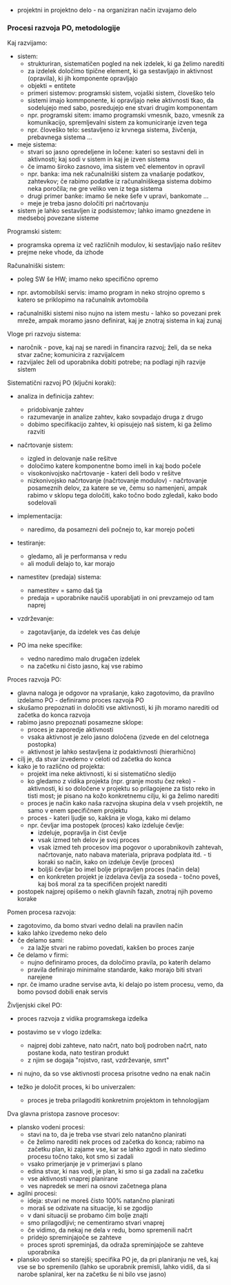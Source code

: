- projektni in projektno delo - na organiziran način izvajamo delo

### Procesi razvoja PO, metodologije

Kaj razvijamo:
- sistem:
	- strukturiran, sistematičen pogled na nek izdelek, ki ga želimo narediti
	- za izdelek določimo tipične element, ki ga sestavljajo in aktivnost (opravila), ki jih komponente opravljajo
	- objekti = entitete
	- primeri sistemov: programski sistem, vojaški sistem, človeško telo
	- sistemi imajo kommponente, ki opravljajo neke aktivnosti tkao, da sodelujejo med sabo, posredujejo ene stvari drugim komponentam
	- npr. programski sitem: imamo programski vmesnik, bazo, vmesnik za komunikacijo, spremljevalni sistem za komuniciranje izven tega
	- npr. človeško telo: sestavljeno iz krvnega sistema, živčenja, prebavnega sistema ...
- meje sistema:
	- stvari so jasno opredeljene in ločene: kateri so sestavni deli in aktivnosti; kaj sodi v sistem in kaj je izven sistema
	- če imamo široko zasnovo, ima sistem več elementov in opravil
	- npr. banka: ima nek računalniški sistem za vnašanje podatkov, zahtevkov; če rabimo podatke iz računalniškega sistema dobimo neka poročila; ne gre veliko ven iz tega sistema
	- drugi primer banke: imamo še neke šefe v upravi, bankomate ...
	- meje je treba jasno določiti pri načrtovanju
- sistem je lahko sestavljen iz podsistemov; lahko imamo gnezdene in medseboj povezane sisteme

Programski sistem:
- programska oprema iz več različnih modulov, ki sestavljajo našo rešitev
- prejme neke vhode, da izhode

Računalniški sistem:
- poleg SW še HW; imamo neko specifično opremo
- npr. avtomobilski servis: imamo program in neko strojno opremo s katero se priklopimo na računalnik avtomobila

- računalniški sistemi niso nujno na istem mestu - lahko so povezani prek mreže, ampak moramo jasno definirat, kaj je znotraj sistema in kaj zunaj

Vloge pri razvoju sistema:
- naročnik - pove, kaj naj se naredi in financira razvoj; želi, da se neka stvar začne; komunicira z razvijalcem
- razvijalec želi od uporabnika dobiti potrebe; na podlagi njih razvije sistem

Sistematični razvoj PO (ključni koraki):
- analiza in definicija zahtev:
	- pridobivanje zahtev
	- razumevanje in analize zahtev, kako sovpadajo druga z drugo
	- dobimo specifikacijo zahtev, ki opisujejo naš sistem, ki ga želimo razviti
- načrtovanje sistem:
	- izgled in delovanje naše rešitve
	- določimo katere komponentne bomo imeli in kaj bodo počele
	- visokonivojsko načrtovanje - kateri deli bodo v rešitve
	- nizkonivojsko načrtovanje (načrtovanje modulov) - načrtovanje posameznih delov, za katere se ve, čemu so namenjeni, ampak rabimo v sklopu tega določiti, kako točno bodo zgledali, kako bodo sodelovali
- implementacija:
	- naredimo, da posamezni deli počnejo to, kar morejo početi
- testiranje:
	- gledamo, ali je performansa v redu
	- ali moduli delajo to, kar morajo
- namestitev (predaja) sistema:
	- namestitev = samo daš tja
	- predaja = uporabnike naučiš uporabljati in oni prevzamejo od tam naprej
- vzdrževanje:
	- zagotavljanje, da izdelek ves čas deluje

- PO ima neke specifike:
	- vedno naredimo malo drugačen izdelek
	- na začetku ni čisto jasno, kaj vse rabimo

Proces razvoja PO:
- glavna naloga je odgovor na vprašanje, kako zagotovimo, da pravilno izdelamo PO - definiramo proces razvoja PO
- skušamo prepoznati in določiti vse aktivnosti, ki jih moramo narediti od začetka do konca razvoja
- rabimo jasno prepoznati posamezne sklope:
	- proces je zaporedje aktivnosti
	- vsaka aktivnost je zelo jasno določena (izvede en del celotnega postopka)
	- aktivnost je lahko sestavljena iz podaktivnosti (hierarhično)
- cilj je, da stvar izvedemo v celoti od začetka do konca
- kako je to različno od projekta:
	- projekt ima neke aktivnosti, ki si sistematično sledijo
	- ko gledamo z vidika projekta (npr. granje mostu čez reko) - aktivnosti, ki so določene v projektu so prilagojene za tisto reko in tisti most; je pisano na kožo konkretnemu cilju, ki ga želimo narediti
	- proces je način kako naša razvojna skupina dela v vseh projektih, ne samo v enem specifičnem projektu
	- proces - kateri ljudje so, kakšna je vloga, kako mi delamo
	- npr. čevljar ima postopek (proces) kako izdeluje čevlje:
		- izdeluje, popravlja in čist čevlje
		- vsak izmed teh delov je svoj proces
		- vsak izmed teh procesov ima pogovor o uporabnikovih zahtevah, načrtovanje, nato nabava materiala, priprava podplata itd. - ti koraki so način, kako on izdeluje čevlje (proces)
		- boljši čevljar bo imel bolje pripravljen proces (način dela)
		- en konkreten projekt je izdelava čevlja za soseda - točno poveš, kaj boš moral za ta specifičen projekt narediti
- postopek najprej opišemo o nekih glavnih fazah, znotraj njih povemo korake

Pomen procesa razvoja:
- zagotovimo, da bomo stvari vedno delali na pravilen način
- kako lahko izvedemo neko delo
- če delamo sami:
	- za lažje stvari ne rabimo povedati, kakšen bo proces zanje
- če delamo v firmi:
	- nujno definiramo proces, da določimo pravila, po katerih delamo
	- pravila definirajo minimalne standarde, kako morajo biti stvari narejene
- npr. če imamo uradne servise avta, ki delajo po istem procesu, vemo, da bomo povsod dobili enak servis

Življenjski cikel PO:
- proces razvoja z vidika programskega izdelka
- postavimo se v vlogo izdelka:
	- najprej dobi zahteve, nato načrt, nato bolj podroben načrt, nato postane koda, nato testiran produkt
	- z njim se dogaja "rojstvo, rast, vzdrževanje, smrt"
- ni nujno, da so vse aktivnosti procesa prisotne vedno na enak način

- težko je določit proces, ki bo univerzalen:
	- proces je treba prilagoditi konkretnim projektom in tehnologijam

Dva glavna pristopa zasnove procesov:
- plansko vodeni procesi:
	-  stavi na to, da je treba vse stvari zelo natančno planirati
	- če želimo narediti nek proces od začetka do konca; rabimo na začetku plan, ki zajame vse, kar se lahko zgodi in nato sledimo procesu točno tako, kot smo si zadali
	- vsako primerjanje je v primerjavi s plano
	- edina stvar, ki nas vodi, je plan, ki smo si ga zadali na začetku
	- vse aktivnosti vnaprej planirane
	- ves napredek se meri na osnovi začetnega plana
- agilni procesi:
	- ideja: stvari ne moreš čisto 100% natančno planirati
	- moraš se odzivate na situacije, ki se zgodijo
	- v dani situaciji se probamo čim bolje znajti
	- smo prilagodljivi; ne cementiramo stvari vnaprej
	- če vidimo, da nekaj ne dela v redu, bomo spremenili načrt
	- pridejo spreminjajoče se zahteve
	- proces sproti spreminjaš, da odraža spreminjajoče se zahteve uporabnika
- plansko vodeni so starejši; specifika PO je, da pri planiranju ne veš, kaj vse se bo spremenilo (lahko se uporabnik premisli, lahko vidiš, da si narobe splaniral, ker na začetku še ni bilo vse jasno)
